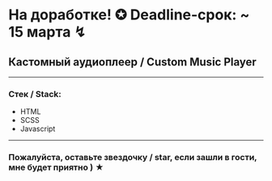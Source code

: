 # На доработке! ✪ Deadline-срок: ~ 15 марта ↯

## Кастомный аудиоплеер / Custom Music Player

---

### Стек / Stack: 

* HTML
* SCSS
* Javascript

---

### Пожалуйста, оставьте звездочку / star, если зашли в гости, мне будет приятно ) ★

